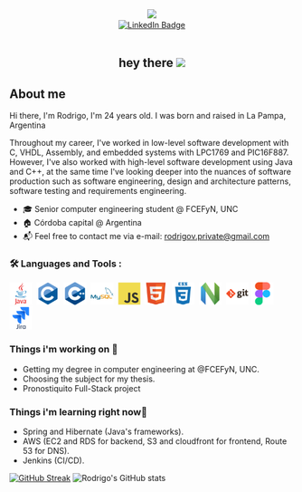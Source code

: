 <div id="header" align="center">
    <img src="https://media.giphy.com/media/v1.Y2lkPTc5MGI3NjExZG5kMTg3Z2p3cXZ6d2RjaTh5eGV2M3k1dm1oY2N0MWl6MWl0dmsyayZlcD12MV9pbnRlcm5hbF9naWZfYnlfaWQmY3Q9cw/gjrYDwbjnK8x36xZIO/giphy.gif" width="200">
    <div id="badges">
        <a href="https://www.linkedin.com/in/rodrigo-s-vargas/">
            <img src="https://img.shields.io/badge/LinkedIn-blue?style=for-the-badge&logo=linkedin&logoColor=white" alt="LinkedIn Badge"/>
        </a>
    </div>
    <img src="https://komarev.com/ghpvc/?username=rodrigov1&style=flat-square&color=blue" alt=""/>
    <h2>
        hey there
        <img src="https://media.giphy.com/media/hvRJCLFzcasrR4ia7z/giphy.gif" width="30px"/>
    </h2>
</div>

<!-- <p><img align="left" src="https://github-readme-stats.vercel.app/api/top-langs?username=rodrigov1&show_icons=true&theme=material-palenight&locale=en&layout=compact" alt="rodrigov1" /></p> -->
<!---->
<!-- <p>&nbsp;<img align="center" src="https://github-readme-stats.vercel.app/api?username=rodrigov1&show_icons=true&theme=material-palenight&locale=en" alt="rodrigov1" /></p> -->

## About me

Hi there, I'm Rodrigo, I'm 24 years old. I was born and raised in La Pampa, Argentina

Throughout my career, I've worked in low-level software development with C, VHDL, Assembly, and embedded systems with LPC1769 and PIC16F887. However, I've also worked with high-level software development using Java and C++, at the same time I've looking deeper into the nuances of software production such as software engineering, design and architecture patterns, software testing and requirements engineering.

- 🎓 Senior computer engineering student @ FCEFyN, UNC
- 🏠 Córdoba capital @ Argentina
- 📬 Feel free to contact me via e-mail: rodrigov.private@gmail.com

### :hammer_and_wrench: Languages and Tools :

<div>
    <img src="https://github.com/devicons/devicon/blob/master/icons/java/java-original-wordmark.svg" title="Java" alt="Java" width="40" height="40"/>&nbsp;
    <img src="https://github.com/devicons/devicon/blob/master/icons/c/c-original.svg" title="C" alt="C" width="40" height="40"/>&nbsp;
    <img src="https://github.com/devicons/devicon/blob/master/icons/cplusplus/cplusplus-original.svg" title="C++" alt="C++" width="40" height="40"/>&nbsp;
    <img src="https://github.com/devicons/devicon/blob/master/icons/mysql/mysql-original-wordmark.svg" title="MySQL"  alt="MySQL" width="40" height="40"/>&nbsp;
    <img src="https://github.com/devicons/devicon/blob/master/icons/javascript/javascript-original.svg" title="JavaScript" alt="JavaScript" width="40" height="40"/>&nbsp;
    <img src="https://github.com/devicons/devicon/blob/master/icons/html5/html5-original.svg" title="HTML5" alt="HTML" width="40" height="40"/>&nbsp;
  <img src="https://github.com/devicons/devicon/blob/master/icons/css3/css3-plain-wordmark.svg"  title="CSS3" alt="CSS" width="40" height="40"/>&nbsp;
    <img src="https://github.com/devicons/devicon/blob/master/icons/neovim/neovim-original.svg" title="Neovim" alt="Neovim" width="40" height="40"/>&nbsp;
  <img src="https://github.com/devicons/devicon/blob/master/icons/git/git-original-wordmark.svg" title="Git" **alt="Git" width="40" height="40"/>
    <img src="https://github.com/devicons/devicon/blob/master/icons/figma/figma-original.svg" title="Figma" alt="Figma" width="40" height="40"/>
    <img src="https://github.com/devicons/devicon/blob/master/icons/jira/jira-original-wordmark.svg" alt="Jira" title="Jira" width="40" height="40"/>
</div>

### Things i'm working on 🚧

- Getting my degree in computer engineering at @FCEFyN, UNC.
- Choosing the subject for my thesis.
- Pronostiquito Full-Stack project

### Things i'm learning right now🔧

- Spring and Hibernate (Java's frameworks).
- AWS (EC2 and RDS for backend, S3 and cloudfront for frontend, Route 53 for DNS).
- Jenkins (CI/CD).

[![GitHub Streak](https://github-readme-streak-stats.herokuapp.com?user=rodrigov1&theme=tokyonight&hide_border=true&date_format=j%20M%5B%20Y%5D&hide_current_streak=true)](https://git.io/streak-stats)
![Rodrigo's GitHub stats](https://github-readme-stats.vercel.app/api?username=rodrigov1&theme=tokyonight&hide_border=true)

  <!-- [![Top Langs](https://github-readme-stats.vercel.app/api/top-langs/?username=rodrigov1)](https://github.com/anuraghazra/github-readme-stats) -->
